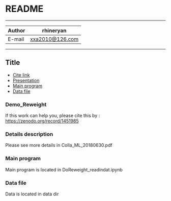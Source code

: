 README
===========================

****
	
|Author|rhineryan|
|---|---
|E-mail|xxa2010@126.com
****
## Title
* [Cite link](#demo_reweight)
* [Presentation](#details-description)
* [Main program](#main-program)
* [Data file](#data-file)

### Demo_Reweight

If this work can help you, please cite this by : https://zenodo.org/record/1451985 

### Details description

Please see more details in Colla_ML_20180630.pdf

### Main program

Main program is located in DoReweight_readindat.ipynb

### Data file
Data is located in data dir


